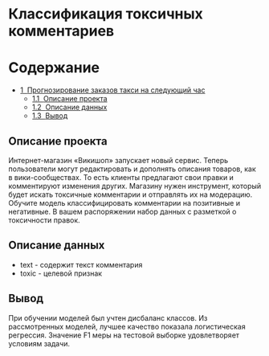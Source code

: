 # Классификация токсичных комментариев 
<h1>Содержание<span class="tocSkip"></span></h1>
<div class="toc"><ul class="toc-item"><li><span><a href="#Прогнозирование-заказов-такси-на-следующий-час" data-toc-modified-id="Прогнозирование-заказов-такси-на-следующий-час-1"><span class="toc-item-num">1&nbsp;&nbsp;</span>Прогнозирование заказов такси на следующий час</a></span><ul class="toc-item"><li><span><a href="#Описание-проекта" data-toc-modified-id="Описание-проекта-1.1"><span class="toc-item-num">1.1&nbsp;&nbsp;</span>Описание проекта</a></span></li><li><span><a href="#Описание-данных" data-toc-modified-id="Описание-данных-1.2"><span class="toc-item-num">1.2&nbsp;&nbsp;</span>Описание данных</a></span></li><li><span><a href="#Вывод" data-toc-modified-id="Вывод-1.3"><span class="toc-item-num">1.3&nbsp;&nbsp;</span>Вывод</a></span></li></ul></li></ul></div>


## Описание проекта
Интернет-магазин «Викишоп» запускает новый сервис. Теперь пользователи могут редактировать и дополнять описания товаров, как в вики-сообществах. То есть клиенты предлагают свои правки и комментируют изменения других. Магазину нужен инструмент, который будет искать токсичные комментарии и отправлять их на модерацию.
Обучите модель классифицировать комментарии на позитивные и негативные. В вашем распоряжении набор данных с разметкой о токсичности правок.

## Описание данных

- text - содержит текст комментария
- toxic - целевой признак

## Вывод
При обучении моделей был учтен дисбаланс классов. Из рассмотренных моделей, лучшее качество показала логистическая регрессия. Значение F1 меры на тестовой выборке удовлетворяет условиям задачи.
